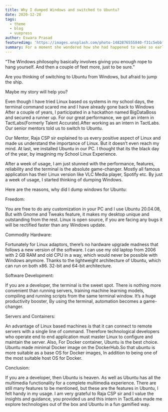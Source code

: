 ```yaml
---
title: Why I dumped Windows and switched to Ubuntu?
date: 2020-12-28
tags: 
  - theme
  - blog
  - vuepress
author: Eswara Prasad
featuredimg: 'https://images.unsplash.com/photo-1482876555840-f31c5ebbff1c?ixlib=rb-1.2.1&ixid=eyJhcHBfaWQiOjEyMDd9&auto=format&fit=crop&w=1351&q=80'
summary: For a moment she wondered how she had happened to wake so early.
---
```



“The Windows philosophy basically involves giving you enough rope to hang yourself. And then a couple of feet more, just to be sure.”

Are you thinking of switching to Ubuntu from Windows, but afraid to jump the ship.

Maybe my story will help you?

Even though I have tried Linux based os systems in my school days, the terminal command scared me and I have already gone back to Windows
After a couple of years, I participated in a hackathon named BigDataBoss and secured a runner up. For our great performance, we got an intern in TactLabs(Formerly Talent Accurate).After working as an intern in TactLabs. Our senior mentors told us to switch to Ubuntu.

Our Mentor, Raja CSP sir explained to us every positive aspect of Linux and made us understand the importance of Linux. But it doesn’t even reach my mind. At last, we installed Ubuntu in our PC. I thought that its the black day of the year, by imagining my School Linux Experience.

After a week of usage, I am just stunned with the performance, features, reliability and the terminal is the absolute game-changer. Mostly all famous application has their Linux version like VLC Media player, Spotify etc. By just a week of usage, I started thinking of dumping Windows.

Here are the reasons, why did I dump windows for Ubuntu:

Freedom:

You are free to do any customization in your PC and I use Ubuntu 20.04.08, But with Gnome and Tweaks feature, it makes my desktop unique and outstanding from the rest. Linux is open source, if you are facing any bugs it will be rectified faster than any Windows update.

Commodity Hardware:

Fortunately for Linux adaptors, there’s no hardware upgrade madness that follows a new version of the software. I can use my old laptop from 2006 with 2 GB RAM and old CPU in a way, which would never be possible with Windows anymore. Thanks to the lightweight architecture of Ubuntu, which can run on both x86. 32-bit and 64-bit architecture.

Software Development:

If you are a developer, the terminal is the sweet spot. There is nothing more convenient than running servers, training machine learning models, compiling and running scripts from the same terminal window. It’s a huge productivity booster, By using the terminal, automation becomes a game-changer.

Servers and Containers:

An advantage of Linux based machines is that it can connect to remote servers with a single line of command. Therefore technological developers who operate end to end application must master Linux to configure and maintain the server. Also, For Docker container, Ubuntu is the best choice. Ubuntu made minimal Docker image on the DockerHub.So that ubuntu is more suitable as a base OS for Docker images, In addition to being one of the most suitable host OS for Docker.


Conclusion:

If you are a developer, then Ubuntu is heaven. As well as Ubuntu has all the multimedia functionality for a complete multimedia experience. There are still many features to be mentioned, but these are the features in Ubuntu, I felt handy in my usage. I am very grateful to Raja CSP sir and I value the insights and guidance, you provided us and this intern in TactLabs made me explore technologies out of the box and Ubuntu in a fun gamified way.